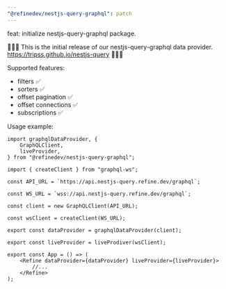 ```yaml
---
"@refinedev/nestjs-query-graphql": patch
---
```


feat: initialize nestjs-query-graphql package.

🎉🎉🎉 This is the initial release of our nestjs-query-graphql data provider. https://tripss.github.io/nestjs-query 🎉🎉🎉

Supported features:

-   filters ✅
-   sorters ✅
-   offset pagination ✅
-   offset connections ✅
-   subscriptions ✅

Usage example:

```tsx
import graphqlDataProvider, {
    GraphQLClient,
    liveProvider,
} from "@refinedev/nestjs-query-graphql";

import { createClient } from "graphql-ws";

const API_URL = `https://api.nestjs-query.refine.dev/graphql`;

const WS_URL = `wss://api.nestjs-query.refine.dev/graphql`;

const client = new GraphQLClient(API_URL);

const wsClient = createClient(WS_URL);

export const dataProvider = graphqlDataProvider(client);

export const liveProvider = liveProdiver(wsClient);

export const App = () => (
    <Refine dataProvider={dataProvider} liveProvider={liveProvider}>
        //...
    </Refine>
);
```
